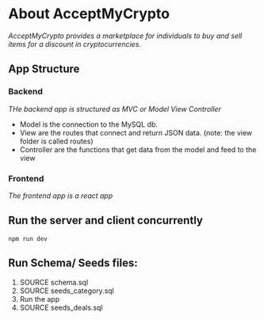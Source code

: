 # About AcceptMyCrypto
*AcceptMyCrypto provides a marketplace for individuals to buy and sell items for a discount in cryptocurrencies.*

## App Structure
### Backend
*THe backend app is structured as MVC or Model View Controller*
* Model is the connection to the MySQL db.
* View are the routes that connect and return JSON data. (note: the view folder is called routes)
* Controller are the functions that get data from the model and feed to the view
### Frontend
*The frontend app is a react app*

## Run the server and client concurrently
```
npm run dev
```
## Run Schema/ Seeds files:
1. SOURCE schema.sql
2. SOURCE seeds_category.sql
3. Run the app
4. SOURCE seeds_deals.sql
